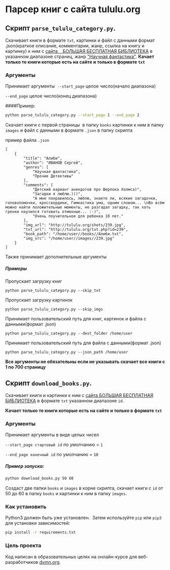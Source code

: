 # Парсер книг с сайта tululu.org

## Скрипт `parse_tululu_category.py`.

Скачивает книги в формате `txt`, картинки и файл с данными формат .json(краткое описание, комментарии, жанр, ссылка на книгу и картинку) к ним с [сайта   
БОЛЬШАЯ БЕСПЛАТНАЯ БИБЛИОТЕКА](http://tululu.org) в указанном диапазоне страниц, жанр ["Научная фантастика"](http://tululu.org/l55/).
**Качает только те книги которые есть на сайте и только в формате `txt`**

### Аргументы

Принимает аргументы 
`--start_page` целое число(начало диапазона)

`--end_page` целое число(конец диапазона)

####Пример:

```bash
python parse_tululu_category.py --start_page 1 --end_page 2
```
Скачает книги с первой страницы  в папку `books` картинки к ним в папку `images` и файл с данными в формате `.json` в папку скрипта

пример файла `.json`

```
[
    {
        "title": "Алиби",
        "author": "ИВАНОВ Сергей",
        "genres": [
            "Научная фантастика",
            "Прочие Детективы"
        ],
        "comments": [
            "Детский вариант анекдотов про Шерлока Холмса)",
            "Загадки я люблю.)))",
            "А мне понравилось, люблю, знаете ли, всякие загадочки, головоломочки, кроссвордики, Гимнастика ума, одним словом... \nВо всём можно найти положительные моменты, не разгадал загадку, так хоть гренки научился готовить отменные... :-)",
            "Очень поучительное для ребенка 10 лет."
        ],
        "img_url": "http://tululu.org/shots/239.jpg",
        "txt_url": "http://tululu.org/txt.php?id=239",
        "book_path": "/home/user//books//Алиби.txt",
        "img_src": "/home/user//images//239.jpg"
    }
]
```
Также принимает дополнительные аргументы

##### Примеры

Пропускает загрузку книг
```
python parse_tululu_category.py --skip_txt
```

Пропускает загрузку картинок
```
python parse_tululu_category.py --skip_imgs
```

Принимает пользовательский путь для книг, картинок и файла с данными(формат .json)
```
python parse_tululu_category.py --dest_folder /home/user
```

Принимает пользовательский путь для файла с данными(формат .json)
```
python parse_tululu_category.py --json_path /home/user
```
**Все аргументы не обязательны если не указывать скачает все книги с 1 по 700 страницу**


## Скрипт `download_books.py`.

Скачивает книги и картинки к ним с [сайта
БОЛЬШАЯ БЕСПЛАТНАЯ БИБЛИОТЕКА](http://tululu.org) в формате `txt` указанном диапазоне `id`.

**Качает только те книги которые есть на сайте и только в формате `txt`**

### Аргументы

Принимает аргументы в виде целых чисел 

`--start_page стартовый id` по умолчанию = `1`

`--end_page конечный id` по умолчанию = `10`


##### Пример запуска:

```bash
python download_books.py 50 60
```
Создаст две папки `books` и `images` в корне скрипта, скачает книги с `id` от 50 до 60 в папку `books` и картинки к ним в папку `images`.


### Как установить

Python3 должен быть уже установлен. 
Затем используйте `pip` или `pip3` для установки зависимостей:

```bash
pip install -r requirements.txt
```

### Цель проекта

Код написан в образовательных целях на онлайн-курсе для веб-разработчиков [dvmn.org](https://dvmn.org/).
